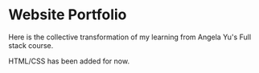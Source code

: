 # Website Portfolio

Here is the collective transformation of my learning from Angela Yu's Full stack course.

HTML/CSS has been added for now.

